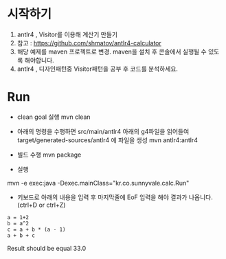 시작하기
========

1. antlr4 , Visitor를 이용해 계산기 만들기
1. 참고 : https://github.com/shmatov/antlr4-calculator
1. 해당 예제를 maven 프로젝트로 변경. maven을 설치 후 콘솔에서 실행될 수 있도록 해야합니다.
1. antlr4 , 디자인패턴중 Visitor패턴을 공부 후 코드를 분석하세요.

Run
====
 
- clean goal 실행
 mvn clean
 
 - 아래의 명령을 수행하면 src/main/antlr4 아래의 g4파일을 읽어들여 target/generated-sources/antlr4 에 파일을 생성
 mvn antlr4:antlr4
 
 - 빌드 수행
 mvn package
 
 - 실행 
 
mvn -e exec:java -Dexec.mainClass="kr.co.sunnyvale.calc.Run"
 
 
 - 키보드로 아래의 내용을 입력 후 마지막줄에 EoF 입력을 해야 결과가 나옵니다. (ctrl+D or ctrl+Z)
 
 ```
 a = 1+2
 b = a^2
 c = a + b * (a - 1)
 a + b + c
 ```
 
 
 Result should be equal 33.0
